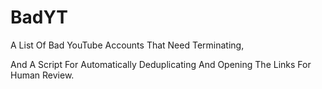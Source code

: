 # BadYT
A List Of Bad YouTube Accounts That Need Terminating,

And A Script For Automatically Deduplicating And Opening The Links For Human Review.
